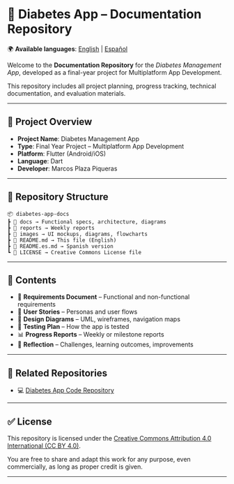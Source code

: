 # 📘 Diabetes App – Documentation Repository

🌍 **Available languages**: [English](README.md) | [Español](README.es.md)

Welcome to the **Documentation Repository** for the *Diabetes Management App*, developed as a final-year project for Multiplatform App Development.

This repository includes all project planning, progress tracking, technical documentation, and evaluation materials.

---

## 📌 Project Overview

- **Project Name**: Diabetes Management App  
- **Type**: Final Year Project – Multiplatform App Development  
- **Platform**: Flutter (Android/iOS)  
- **Language**: Dart  
- **Developer**: Marcos Plaza Piqueras

---

## 📁 Repository Structure

```plaintext
📦 diabetes-app-docs
┣ 📂 docs → Functional specs, architecture, diagrams
┣ 📂 reports → Weekly reports
┣ 📂 images → UI mockups, diagrams, flowcharts
┣ 📜 README.md → This file (English)
┣ 📜 README.es.md → Spanish version
┗ 📜 LICENSE → Creative Commons License file
```

---

## 📄 Contents

- 📄 **Requirements Document** – Functional and non-functional requirements  
- 🧭 **User Stories** – Personas and user flows  
- 📐 **Design Diagrams** – UML, wireframes, navigation maps  
- 🧪 **Testing Plan** – How the app is tested  
- 📊 **Progress Reports** – Weekly or milestone reports  
- 🧠 **Reflection** – Challenges, learning outcomes, improvements

---

## 🔗 Related Repositories

- 💻 [Diabetes App Code Repository](https://github.com/marcosplaza0/diabetes-app)

---

## ✅ License

This repository is licensed under the [Creative Commons Attribution 4.0 International (CC BY 4.0)](https://creativecommons.org/licenses/by/4.0/).

You are free to share and adapt this work for any purpose, even commercially, as long as proper credit is given.

---
